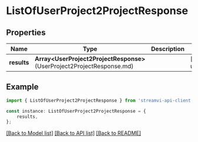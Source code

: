 # ListOfUserProject2ProjectResponse


## Properties

Name | Type | Description | Notes
------------ | ------------- | ------------- | -------------
**results** | **Array&lt;UserProject2ProjectResponse&gt;**(UserProject2ProjectResponse.md) |  | [default to undefined]

## Example

```typescript
import { ListOfUserProject2ProjectResponse } from 'streamvi-api-client';

const instance: ListOfUserProject2ProjectResponse = {
    results,
};
```

[[Back to Model list]](../README.md#documentation-for-models) [[Back to API list]](../README.md#documentation-for-api-endpoints) [[Back to README]](../README.md)
